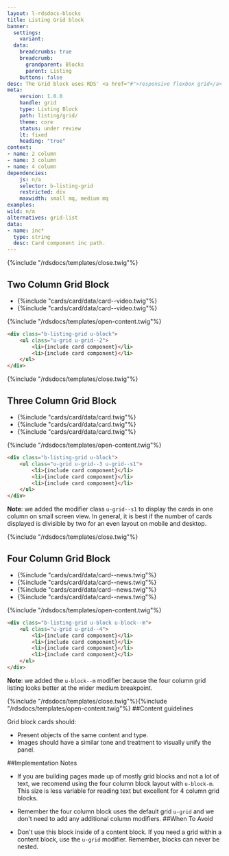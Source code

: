 ```yaml
---
layout: l-rdsdocs-blocks
title: Listing Grid block
banner:
  settings:
    variant: 
  data:
    breadcrumbs: true
    breadcrumb:
      grandparent: Blocks
      parent: Listing
    buttons: false
desc: The Grid block uses RDS' <a href="#">responsive flexbox grid</a> to list Card components in equal-width columns. Grids blocks can vary in width and the number of columns used.
meta: 
    version: 1.0.0
    handle: grid
    type: Listing Block
    path: listing/grid/
    theme: core
    status: under review
    lt: fixed
    heading: "true"
context: 
- name: 2 column
- name: 3 column
- name: 4 column
dependencies:
    js: n/a
    selector: b-listing-grid
    restricted: div
    maxwidth: small mq, medium mq
examples:
wild: n/a
alternatives: grid-list
data:
- name: inc*
  type: string
  desc: Card component inc path.
---
```

{%include "/rdsdocs/templates/close.twig"%}

<section class="u-block">
    <h2 id="2">Two Column Grid Block</h2>
    <div class="b-listing-grid">
        <ul class="u-grid u-grid--2">
            <li>{%include "cards/card/data/card--video.twig"%}</li>
            <li>{%include "cards/card/data/card--video.twig"%}</li>
        </ul>
    </div>
</section>{%include "/rdsdocs/templates/open-content.twig"%}

```html
<div class="b-listing-grid u-block">
    <ul class="u-grid u-grid--2">
        <li>{include card component}</li>
        <li>{include card component}</li>
    </ul>
</div>
```
{%include "/rdsdocs/templates/close.twig"%}

<section class="u-block">
    <h2 id="3">Three Column Grid Block</h2>
    <div class="b-listing-grid">
        <ul class="u-grid u-grid--3 u-grid--s1">
            <li>{%include "cards/card/data/card.twig"%}</li>
            <li>{%include "cards/card/data/card.twig"%}</li>
            <li>{%include "cards/card/data/card.twig"%}</li>
        </ul>
    </div>
</section>{%include "/rdsdocs/templates/open-content.twig"%}

```html
<div class="b-listing-grid u-block">
    <ul class="u-grid u-grid--3 u-grid--s1">
        <li>{include card component}</li>
        <li>{include card component}</li>
        <li>{include card component}</li>
    </ul>
</div>
```
**Note**: we added the modifier class `u-grid--s1` to display the cards in one column on small screen view. In general, it is best if the number of cards displayed is divisible by two for an even layout on mobile and desktop.

{%include "/rdsdocs/templates/close.twig"%}
<section class="u-block u-block--m">
    <h2 id="3">Four Column Grid Block</h2>
    <div class="b-listing-grid">
        <ul class="u-grid u-grid--4">
            <li>{%include "cards/card/data/card--news.twig"%}</li>
            <li>{%include "cards/card/data/card--news.twig"%}</li>
            <li>{%include "cards/card/data/card--news.twig"%}</li>
            <li>{%include "cards/card/data/card--news.twig"%}</li>
        </ul>
    </div>
</section>{%include "/rdsdocs/templates/open-content.twig"%}

```html
<div class="b-listing-grid u-block u-block--m">
    <ul class="u-grid u-grid--4">
        <li>{include card component}</li>
        <li>{include card component}</li>
        <li>{include card component}</li>
        <li>{include card component}</li>
    </ul>
</div>
```
**Note**: we added the `u-block--m` modifier because the four column grid listing looks better at the wider medium breakpoint.

{%include "/rdsdocs/templates/close.twig"%}{%include "/rdsdocs/templates/open-content.twig"%}
##Content guidelines

Grid block cards should:

- Present objects of the same content and type.
- Images should have a similar tone and treatment to visually unify the panel.

##Implementation Notes

-  If you are building pages made up of mostly grid blocks and not a lot of text, we recomend using the four column block layout with `u-block-m`.  This size is less variable for reading text but excellent for 4 column grid blocks.
-  Remember the four column block uses the default grid `u-grid` and we don't need to add any additional column modifiers.
##When To Avoid

- Don't use this block inside of a content block. If you need a grid within a content block, use the `u-grid` modifier. Remember, blocks can never be nested.


